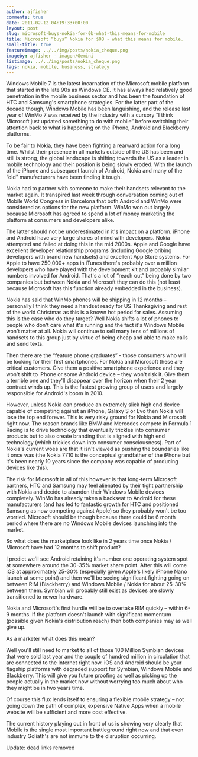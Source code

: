 ```yaml
---
author: ajfisher
comments: true
date: 2011-02-12 04:19:33+00:00
layout: post
slug: microsoft-buys-nokia-for-0b-what-this-means-for-mobile
title: Microsoft “buys” Nokia for $0B - what this means for mobile.
small-title: true
featureimage: ../../img/posts/nokia_cheque.png
imageby: ajfisher - imagen/Gemini
listimage: ../../img/posts/nokia_cheque.png
tags: nokia, mobile, business, strategy
---
```


Windows Mobile 7 is the latest incarnation of the Microsoft mobile platform
that started in the late 90s as Windows CE. It has always had relatively good
penetration in the mobile business sector and has been the foundation of HTC
and Samsung's smartphone strategies. For the latter part of the decade though,
Windows Mobile has been languishing, and the release last year of WinMo 7 was
received by the industry with a cursory “I think Microsoft just updated
something to do with mobile” before switching their attention back to what is
happening on the iPhone, Android and Blackberry platforms.

To be fair to Nokia, they have been fighting a rearward action for a long time.
Whilst their presence in all markets outside of the US has been and still is
strong, the global landscape is shifting towards the US as a leader in mobile
technology and their position is being slowly eroded. With the launch of the
iPhone and subsequent launch of Android, Nokia and many of the “old”
manufacturers have been finding it tough.

Nokia had to partner with someone to make their handsets relevant to the market
again. It transpired last week through conversation coming out of Mobile World
Congress in Barcelona that both Android and WinMo were considered as options
for the new platform. WinMo won out largely because Microsoft has agreed to
spend a lot of money marketing the platform at consumers and developers alike.

The latter should not be underestimated in it's impact on a platform. iPhone
and Android have very large shares of mind with developers. Nokia attempted and
failed at doing this in the mid 2000s. Apple and Google have excellent
developer relationship programs (including Google bribing developers with brand
new handsets) and excellent App Store systems. For Apple to have 250,000+ apps
in iTunes there's probably over a million developers who have played with the
development kit and probably similar numbers involved for Android. That's a lot
of “reach out” being done by two companies but between Nokia and Microsoft they
can do this (not least because Microsoft has this function already embedded in
the business).

Nokia has said that WinMo phones will be shipping in 12 months – personally I
think they need a handset ready for US Thanksgiving and rest of the world
Christmas as this is a known hot period for sales. Assuming this is the case
who do they target? Well Nokia shifts a lot of phones to people who don't care
what it's running and the fact it's Windows Mobile won't matter at all. Nokia
will continue to sell many tens of millions of handsets to this group just by
virtue of being cheap and able to make calls and send texts.

Then there are the “feature phone graduates” - those consumers who will be
looking for their first smartphones. For Nokia and Microsoft these are critical
customers. Give them a positive smartphone experience and they won't shift to
iPhone or some Android device – they won't risk it. Give them a terrible one
and they'll disappear over the horizon when their 2 year contract winds up.
This is the fastest growing group of users and largely responsible for
Android's boom in 2010.

However, unless Nokia can produce an extremely slick high end device capable of
competing against an iPhone, Galaxy S or Evo then Nokia will lose the top end
forever. This is very risky ground for Nokia and Microsoft right now. The
reason brands like BMW and Mercedes compete in Formula 1 Racing is to drive
technology that eventually trickles into consumer products but to also create
branding that is aligned with high end technology (which trickles down into
consumer consciousness). Part of Nokia's current woes are that it isn't viewed
as pushing the boundaries like it once was (the Nokia 7710 is the conceptual
grandfather of the iPhone but it's been nearly 10 years since the company was
capable of producing devices like this).

The risk for Microsoft in all of this however is that long-term Microsoft
partners, HTC and Samsung may feel alienated by their tight partnership with
Nokia and decide to abandon their Windows Mobile devices completely. WinMo has
already taken a backseat to Android for these manufacturers (and has led to
fantastic growth for HTC and positioned Samsung as now competing against Apple)
so they probably won't be too worried. Microsoft should be though because there
could be 6 month period where there are no Windows Mobile devices launching
into the market.

So what does the marketplace look like in 2 years time once Nokia / Microsoft
have had 12 months to shift product?

I predict we'll see Android retaining it's number one operating system spot at
somewhere around the 30-35% market share point. After this will come iOS at
approximately 25-30% (especially given Apple's likely iPhone Nano launch at
some point) and then we'll be seeing significant fighting going on between RIM
(Blackberry) and Windows Mobile / Nokia for about 25-30% between them. Symbian
will probably still exist as devices are slowly transitioned to newer hardware.

Nokia and Microsoft's first hurdle will be to overtake RIM quickly – within 6-9
months. If the platform doesn't launch with significant momentum (possible
given Nokia's distribution reach) then both companies may as well give up.

As a marketer what does this mean?

Well you'll still need to market to all of those 100 Million Symbian devices
that were sold last year and the couple of hundred million in circulation that
are connected to the Internet right now. iOS and Android should be your
flagship platforms with degraded support for Symbian, Windows Mobile and
Blackberry. This will give you future proofing as well as picking up the people
actually in the market now without worrying too much about who they might be in
two years time.

Of course this flux lends itself to ensuring a flexible mobile strategy – not
going down the path of complex, expensive Native Apps when a mobile website
will be sufficient and more cost effective.

The current history playing out in front of us is showing very clearly that
Mobile is the single most important battleground right now and that even
industry Goliath's are not immune to the disruption occurring.

Update: dead links removed
